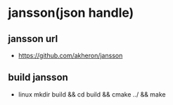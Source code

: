 # jansson(json handle)

## jansson url
* https://github.com/akheron/jansson

## build jansson
* linux
		mkdir build && cd build && cmake ../ && make
